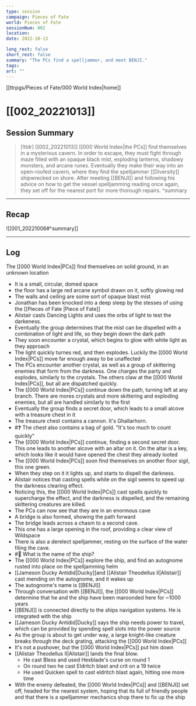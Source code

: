 ```yaml
---
type: session
campaign: Pieces of Fate
world: Pieces of Fate
sessionNum: 002
location: 
date: 2022-10-13

long_rest: false
short_rest: false
summary: "The PCs find a spelljammer, and meet BENJI."
tags:
art: ""
---
```

[[ttrpgs/Pieces of Fate/000 World Index|home]]
# [[002_20221013]]
## Session Summary

 > [!tldr] [[002_20221013]]
 > [[000 World Index|the PCs]] find themselves in a mysterious cavern.  In order to escape, they must fight through maze filled with an opaque black mist, exploding lanterns, shadowy monsters, and arcane runes.  Eventually they make their way into an open-roofed cavern, where they find the spelljammer [[Diversity]] shipwrecked on shore.  After meeting [[BENJI]] and following his advice on how to get the vessel spelljamming reading once again, they set off for the nearest port for more thorough repairs.
>  ^summary

---

## Recap

![[001_20221006#^summary]]


---

## Log

The [[000 World Index|PCs]] find themselves on solid ground, in an unknown location
- It is a small, circular, domed space
- the floor has a large red arcane symbol drawn on it, softly glowing red
- The walls and ceiling are some sort of opaque blast mist
- Jonathan has been knocked into a deep sleep by the stesses of using the [[Pieces of Fate |Piece of Fate]]
- Alistair casts Dancing Lights and uses the orbs of light to test the darkeness.
- Eventually the group determines that the mist can be dispelled with a combination of light and life, so they begin down the dark path
- They soon encounter a crystal, which begins to glow with white light as they approach
- The light quickly turnes red, and then explodes.  Luckily the [[000 World Index|PCs]] move far enough away to be unaffected
- The PCs encounter another crystal, as well as a group of skittering enemies that form from the darkness.  One charges the party and explodes, similarly to the crystals.  The others claw at the [[000 World Index|PCs]], but all are dispatched quickly.
- The [[000 World Index|PCs]] continue down the path, turning left at any branch.  There are mores crystals and more skittering and exploding enemies, but all are handled similarly to the first
- Eventually the group finds a secret door, which leads to a small alcove with a treasure chest in it
- The treasure chest contains a cannon.  It's Ghallarhorn.
- #❓ The chest also contains a bag of gold. "It's too much to count quickly"
- The [[000 World Index|PCs]] continue, finding a second secret door.  This one leads to another alcove with an altar on it. On the altar is a key, which looks like it would have opened the chest they already looted
- The [[000 World Index|PCs]] soon find themselves on another floor sigil, this one green.
- When they step on it it lights up, and starts to dispell the darkness.
- Alistair notices that casting spells while on the sigil seems to speed up the darkness clearing effect.
- Noticing this, the [[000 World Index|PCs]] cast spells quickly to supercharge the effect, and the darkness is dispelled, and the remaining skittering creatures are killed.
- The PCs can now see that they are in an enormous cave
- A bridge is also formed, showing the path forward
- The bridge leads across a chasm to a second cave.
- This one has a large opening in the roof, providing a clear view of Wildspace
- There is also a derelect spelljammer, resting on the surface of the water filing the cave.
- #🧵  What is the name of the ship?
- The [[000 World Index|PCs]] explore the ship, and find an autognome rusted into place on the spelljamming helm
- [[Jameson Ducky Antidid|Ducky]]and [[Alistair Theodellus II|Alistair]] cast mending on the autognome, and it wakes up
- The autognome's name is [[BENJI]]
- Through conversation with [[BENJI]], the [[000 World Index|PCs]] determine that he and the ship have been maroonded here for ~1000 years
- [[BENJI]] is connected directly to the ships navigation systems.  He is integrated with the ship
- [[Jameson Ducky Antidid|Ducky]] says the ship needs power to travel, which can be provided by spending spell slots into the power source
- As the group is about to get under way, a large knight-like creature breaks through the deck grating, attacking the [[000 World Index|PCs]]
- It's not a pushover, but the [[000 World Index|PCs]] put him down
- [[Alistair Theodellus II|Alistair]] lands the final blow.
	- He cast Bless and used Hexblade's curse on round 1
	- On round two he cast Eldritch blast and crit on a 19 twice
	- He used Quicken spell to cast eldritch blast again, hitting one more time
- With the enemy defeated, the [[000 World Index|PCs]] and [[BENJI]] set off, headed for the nearest system, hoping that its full of friendly people and that there is a spelljammer mechanics shop there to fix up the ship

